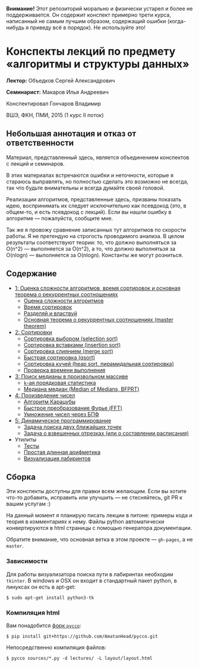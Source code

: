__Внимание!__ Этот репозиторий морально и физически устарел и более не поддерживается. Он содержит конспект примерно трети курса, написанный не самым лучшим образом, содержащий ошибки (когда-нибудь я приведу всё в порядок). Не используйте это!


# Конспекты лекций по предмету «алгоритмы и структуры данных»

__Лектор:__ Объедков Сергей Александрович

__Семинарист:__ Макаров Илья Андреевич

Конспектировал Гончаров Владимир

ВШЭ, ФКН, ПМИ, 2015 (1 курс II поток)


## Небольшая аннотация и отказ от ответственности

Материал, представленный здесь, является объединением
конспектов с лекций и семинаров.

В этих материалах встречаются ошибки и неточности, которые я стараюсь выправлять,
но полностью сделать это возможно не всегда, так что будьте внимательны
и всегда думайте своей головой.

Реализации алгоритмов, представленные здесь, призваны показать идею,
воспринимать их следует исключительно как псевдокод (это, в общем-то,
и есть псевдокод с лекций). Если вы нашли ошибку в алгоритме —
пожалуйста, сообщите мне.

Так же я провожу сравнение записанных тут алгоритмов по скорости работы.
Я не претендую на строгость проводимого анализа.
В целом результаты соответствуют теории:
то, что должно выполняться за O(n^2)&nbsp;— выполняется за O(n^2),
а то, что должно выполнятьзя за O(nlogn)&nbsp;— выполняется за O(nlogn).
Константы же могут розниться.


## Содержание

*   [1: Оценка сложности алгоритмов, время сортировок и основная теорема о рекуррентных соотношениях][l1]
    *    [Оценка сложности алгоритмов][l1.1]
    *    [Время сортировок][l1.2]
    *    [Разделяй и властвуй][l1.3]
    *    [Основная теорема о рекуррентных соотношениях (master theorem)][l1.4]
*   [2: Cортировки][l2]
    *   [Сортировка выбором (selection sort)][l2.1]
    *   [Сортировка вставками (insertion sort)][l2.2]
    *   [Сортировка слиянием (merge sort)][l2.3]
    *   [Быстрая сортировка (qsort)][l2.4]
    *   [Сортировка кучей (heap sort, пирамидальная сортировка)][l2.5]
    *   [Проверка времени выполнения][l2.6]
*   [3: Поиск медианы в произвольном массиве][l3]
    *    [`k`-ая порядковая статистика][l3.1]
    *    [Медиана медиан (Median of Medians, BFPRT)][l3.2]
*   [4: Произведение чисел][l4]
     *   [Алгоритм Карацубы][l4.1]
     *   [Быстрое преобразование Фурье (FFT)][l4.2]
     *   [Умножение чисел через БПФ][l4.3]
*   [5: Динамическое программирование][l5]
     *   [Задача поиска двух ближайших точек][l5.1]
     *   [Задача о взвешенных отрезках (или о составлении расписания)][l5.2]
*   Утилиты
    *   [Тесты][utilities.tests]
    *   [Простая длинная арифметика][utilities.mp_helpers]
    *   [Визуализация лабиринтов][utilities.maze_plot]


## Сборка

Эти конспекты доступны для правки всем желающим. Если вы хотите что-то добавить,
исправить или улучшить — не стесняйтесь, git PR к вашим услугам :)

На данный момент я планирую писать лекции в питоне: примеры кода и
теория в комментариях к нему. Файлы python автоматически конвертируются
в html страницы с помощью генератора документации.

Обратите внимание, что основная ветка в этом проекте — `gh-pages`, а не `master`.

### Зависимости

Для работы визуализатора поиска пути в лабиринтах необходим `tkinter`.
В windows и OSX он входит в стандартный пакет python, в линуксах он есть в apt-get:

    $ sudo apt-get install python3-tk

### Компиляция html

Вам понадобится [форк `pycco`](https://github.com/AmatanHead/pycco):

    $ pip install git+https://github.com/AmatanHead/pycco.git

Непосредственно компиляция файлов:

    $ pycco sources/*.py -d lectures/ -L layout/layout.html


[l1]: http://amatanhead.github.io/programming-lectures-deprecated/lectures/sorts_theory.html
[l1.1]: http://amatanhead.github.io/programming-lectures-deprecated/lectures/sorts_theory.html#section-3
[l1.2]: http://amatanhead.github.io/programming-lectures-deprecated/lectures/sorts_theory.html#section-5
[l1.3]: http://amatanhead.github.io/programming-lectures-deprecated/lectures/sorts_theory.html#section-7
[l1.4]: http://amatanhead.github.io/programming-lectures-deprecated/lectures/sorts_theory.html#section-9

[l2]: http://amatanhead.github.io/programming-lectures-deprecated/lectures/sorts.html
[l2.1]: http://amatanhead.github.io/programming-lectures-deprecated/lectures/sorts.html#section-2
[l2.2]: http://amatanhead.github.io/programming-lectures-deprecated/lectures/sorts.html#section-4
[l2.3]: http://amatanhead.github.io/programming-lectures-deprecated/lectures/sorts.html#section-6
[l2.4]: http://amatanhead.github.io/programming-lectures-deprecated/lectures/sorts.html#section-8
[l2.5]: http://amatanhead.github.io/programming-lectures-deprecated/lectures/sorts.html#section-10
[l2.6]: http://amatanhead.github.io/programming-lectures-deprecated/lectures/sorts.html#section-12

[l3]: http://amatanhead.github.io/programming-lectures-deprecated/lectures/median.html
[l3.1]: http://amatanhead.github.io/programming-lectures-deprecated/lectures/median.html#section-2
[l3.2]: http://amatanhead.github.io/programming-lectures-deprecated/lectures/median.html#section-4

[l4]: http://amatanhead.github.io/programming-lectures-deprecated/lectures/product.html
[l4.1]: http://amatanhead.github.io/programming-lectures-deprecated/lectures/product.html#section-2
[l4.2]: http://amatanhead.github.io/programming-lectures-deprecated/lectures/product.html#section-4
[l4.3]: http://amatanhead.github.io/programming-lectures-deprecated/lectures/product.html#section-6

[l5]: http://amatanhead.github.io/programming-lectures-deprecated/lectures/dynamics.html
[l5.1]: http://amatanhead.github.io/programming-lectures-deprecated/lectures/dynamics.html#section-2
[l5.2]: http://amatanhead.github.io/programming-lectures-deprecated/lectures/dynamics.html#section-4
[l5.2]: http://amatanhead.github.io/programming-lectures-deprecated/lectures/dynamics.html#section-6

[utilities.tests]: http://amatanhead.github.io/programming-lectures-deprecated/lectures/tests.html
[utilities.mp_helpers]: http://amatanhead.github.io/programming-lectures-deprecated/lectures/mp_helpers.html
[utilities.maze_plot]: http://amatanhead.github.io/programming-lectures-deprecated/lectures/maze_plot.html
